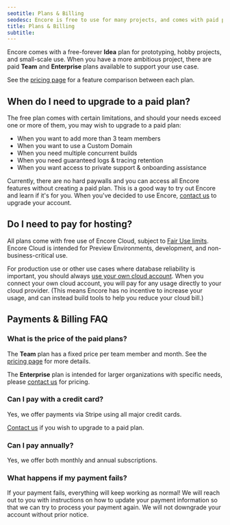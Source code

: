 ```yaml
---
seotitle: Plans & Billing
seodesc: Encore is free to use for many projects, and comes with paid plans for teams who want to move quickly. Learn more!
title: Plans & Billing
subtitle: 
---
```


Encore comes with a free-forever **Idea** plan for prototyping, hobby projects, and small-scale use.
When you have a more ambitious project, there are paid **Team** and **Enterprise** plans available to support your use case.

See the [pricing page](https://encore.dev/pricing) for a feature comparison between each plan.

## When do I need to upgrade to a paid plan?

The free plan comes with certain limitations, and should your needs exceed one or more of them, you may wish to upgrade to a paid plan:

- When you want to add more than 3 team members
- When you want to use a Custom Domain
- When you need multiple concurrent builds
- When you need guaranteed logs & tracing retention
- When you want access to private support & onboarding assistance

Currently, there are no hard paywalls and you can access all Encore features without creating a paid plan.
This is a good way to try out Encore and learn if it's for you. When you've decided to use Encore,
[contact us](mailto:hello@encore.dev) to upgrade your account.

## Do I need to pay for hosting?

All plans come with free use of Encore Cloud, subject to [Fair Use limits](/docs/about/usage).
Encore Cloud is intended for Preview Environments, development, and non-business-critical use.

For production use or other use cases where database reliability is important, you should always [use your own cloud account](/docs/deploy/own-cloud). When you connect your own cloud account, you will pay for any usage directly to your cloud provider.
(This means Encore has no incentive to increase your usage, and can instead build tools to help you reduce your cloud bill.)

## Payments & Billing FAQ

### What is the price of the paid plans?

The **Team** plan has a fixed price per team member and month. See the [pricing page](https://encore.dev/pricing) for more details.

The **Enterprise** plan is intended for larger organizations with specific needs, please [contact us](mailto:hello@encore.dev) for pricing.

### Can I pay with a credit card?

Yes, we offer payments via Stripe using all major credit cards.

[Contact us](mailto:hello@encore.dev) if you wish to upgrade to a paid plan.

### Can I pay annually?

Yes, we offer both monthly and annual subscriptions.

### What happens if my payment fails?

If your payment fails, everything will keep working as normal!
We will reach out to you with instructions on how to update your payment information so that we can try to process your payment again. We will not downgrade your account without prior notice.

